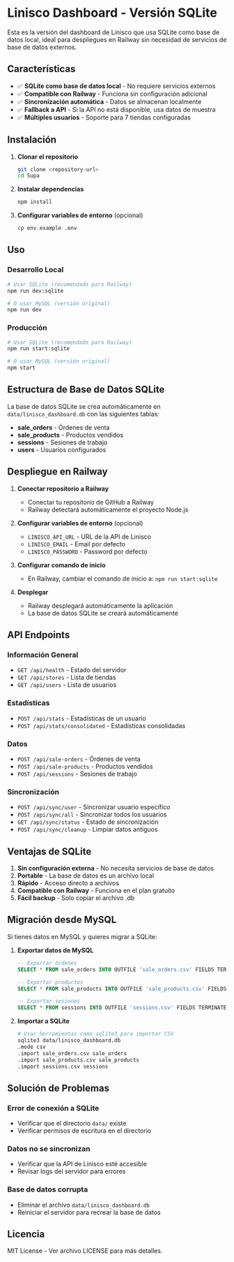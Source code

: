 # Linisco Dashboard - Versión SQLite

Esta es la versión del dashboard de Linisco que usa SQLite como base de datos local, ideal para despliegues en Railway sin necesidad de servicios de base de datos externos.

## Características

- ✅ **SQLite como base de datos local** - No requiere servicios externos
- ✅ **Compatible con Railway** - Funciona sin configuración adicional
- ✅ **Sincronización automática** - Datos se almacenan localmente
- ✅ **Fallback a API** - Si la API no está disponible, usa datos de muestra
- ✅ **Múltiples usuarios** - Soporte para 7 tiendas configuradas

## Instalación

1. **Clonar el repositorio**
   ```bash
   git clone <repository-url>
   cd Supa
   ```

2. **Instalar dependencias**
   ```bash
   npm install
   ```

3. **Configurar variables de entorno** (opcional)
   ```bash
   cp env.example .env
   ```

## Uso

### Desarrollo Local

```bash
# Usar SQLite (recomendado para Railway)
npm run dev:sqlite

# O usar MySQL (versión original)
npm run dev
```

### Producción

```bash
# Usar SQLite (recomendado para Railway)
npm run start:sqlite

# O usar MySQL (versión original)
npm start
```

## Estructura de Base de Datos SQLite

La base de datos SQLite se crea automáticamente en `data/linisco_dashboard.db` con las siguientes tablas:

- **sale_orders** - Órdenes de venta
- **sale_products** - Productos vendidos
- **sessions** - Sesiones de trabajo
- **users** - Usuarios configurados

## Despliegue en Railway

1. **Conectar repositorio a Railway**
   - Conectar tu repositorio de GitHub a Railway
   - Railway detectará automáticamente el proyecto Node.js

2. **Configurar variables de entorno** (opcional)
   - `LINISCO_API_URL` - URL de la API de Linisco
   - `LINISCO_EMAIL` - Email por defecto
   - `LINISCO_PASSWORD` - Password por defecto

3. **Configurar comando de inicio**
   - En Railway, cambiar el comando de inicio a: `npm run start:sqlite`

4. **Desplegar**
   - Railway desplegará automáticamente la aplicación
   - La base de datos SQLite se creará automáticamente

## API Endpoints

### Información General
- `GET /api/health` - Estado del servidor
- `GET /api/stores` - Lista de tiendas
- `GET /api/users` - Lista de usuarios

### Estadísticas
- `POST /api/stats` - Estadísticas de un usuario
- `POST /api/stats/consolidated` - Estadísticas consolidadas

### Datos
- `POST /api/sale-orders` - Órdenes de venta
- `POST /api/sale-products` - Productos vendidos
- `POST /api/sessions` - Sesiones de trabajo

### Sincronización
- `POST /api/sync/user` - Sincronizar usuario específico
- `POST /api/sync/all` - Sincronizar todos los usuarios
- `GET /api/sync/status` - Estado de sincronización
- `POST /api/sync/cleanup` - Limpiar datos antiguos

## Ventajas de SQLite

1. **Sin configuración externa** - No necesita servicios de base de datos
2. **Portable** - La base de datos es un archivo local
3. **Rápido** - Acceso directo a archivos
4. **Compatible con Railway** - Funciona en el plan gratuito
5. **Fácil backup** - Solo copiar el archivo .db

## Migración desde MySQL

Si tienes datos en MySQL y quieres migrar a SQLite:

1. **Exportar datos de MySQL**
   ```sql
   -- Exportar órdenes
   SELECT * FROM sale_orders INTO OUTFILE 'sale_orders.csv' FIELDS TERMINATED BY ',' ENCLOSED BY '"' LINES TERMINATED BY '\n';
   
   -- Exportar productos
   SELECT * FROM sale_products INTO OUTFILE 'sale_products.csv' FIELDS TERMINATED BY ',' ENCLOSED BY '"' LINES TERMINATED BY '\n';
   
   -- Exportar sesiones
   SELECT * FROM sessions INTO OUTFILE 'sessions.csv' FIELDS TERMINATED BY ',' ENCLOSED BY '"' LINES TERMINATED BY '\n';
   ```

2. **Importar a SQLite**
   ```bash
   # Usar herramientas como sqlite3 para importar CSV
   sqlite3 data/linisco_dashboard.db
   .mode csv
   .import sale_orders.csv sale_orders
   .import sale_products.csv sale_products
   .import sessions.csv sessions
   ```

## Solución de Problemas

### Error de conexión a SQLite
- Verificar que el directorio `data/` existe
- Verificar permisos de escritura en el directorio

### Datos no se sincronizan
- Verificar que la API de Linisco esté accesible
- Revisar logs del servidor para errores

### Base de datos corrupta
- Eliminar el archivo `data/linisco_dashboard.db`
- Reiniciar el servidor para recrear la base de datos

## Licencia

MIT License - Ver archivo LICENSE para más detalles.
